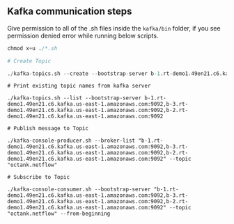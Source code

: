  ## Kafka communication steps

 Give permission to all of the .sh files inside the `kafka/bin` folder, if you see permission denied error while running below scripts.

```s
chmod x+u ./*.sh
```
 
 
 ```s
# Create Topic 

./kafka-topics.sh --create --bootstrap-server b-1.rt-demo1.49en21.c6.kafka.us-east-1.amazonaws.com:9092,b-3.rt-demo1.49en21.c6.kafka.us-east-1.amazonaws.com:9092,b-2.rt-demo1.49en21.c6.kafka.us-east-1.amazonaws.com:9092 --replication-factor 2 --partitions 1 --topic "octank.netflow"
```

```
# Print existing topic names from kafka server

./kafka-topics.sh --list --bootstrap-server b-1.rt-demo1.49en21.c6.kafka.us-east-1.amazonaws.com:9092,b-3.rt-demo1.49en21.c6.kafka.us-east-1.amazonaws.com:9092,b-2.rt-demo1.49en21.c6.kafka.us-east-1.amazonaws.com:9092

```

```
# Publish message to Topic 

./kafka-console-producer.sh --broker-list "b-1.rt-demo1.49en21.c6.kafka.us-east-1.amazonaws.com:9092,b-3.rt-demo1.49en21.c6.kafka.us-east-1.amazonaws.com:9092,b-2.rt-demo1.49en21.c6.kafka.us-east-1.amazonaws.com:9092" --topic "octank.netflow"
```

```
# Subscribe to Topic 

./kafka-console-consumer.sh --bootstrap-server "b-1.rt-demo1.49en21.c6.kafka.us-east-1.amazonaws.com:9092,b-3.rt-demo1.49en21.c6.kafka.us-east-1.amazonaws.com:9092,b-2.rt-demo1.49en21.c6.kafka.us-east-1.amazonaws.com:9092" --topic "octank.netflow" --from-beginning
```